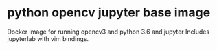 # python opencv jupyter base image
Docker image for running opencv3 and python 3.6 and jupyter
Includes jupyterlab with vim bindings.
